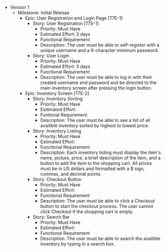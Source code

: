 ﻿-   Version 1
    -   Milestone: Initial Relesae
        -   Epic: User Registration and Login Page [T7E-1]
            -   Story: User Registration [T7S-1]
                -   Priority: Must Have
                -   Estimated Effort: 3 days
                -   Functional Requirement
                -   Description: The user must be able to self-register with a unique username and a 6-character minimum password.
               - Story: User Login
	              - Priority: Must Have
	              -  Estimated Effort: 3 days
	              - Functional Requirement
	              - Description: The user must be able to log in with their created username and password and be directed to the main inventory screen after pressing the login button. 
	       - Epic: Inventory Screen [T7E-2]
		       - Story: Inventory Sorting
			       - Priority: Must Have
			       - Esitimated Effort:
			       - Funtional Requirement
			       - Description: The user must be able to see a list of all availible inventory sorted by highest to lowest price.
		       - Story: Inventory Listing
			       - Priority: Must Have
			       - Estimated Effort:
			       - Functional Requirement
			       - Description: Each inventory listing must display the item's name, picture, price, a brief description of the item, and a button to add the item to the shopping cart. All prices must be in US dollars and formatted with a $ sign, commas, and decimal points.
			   - Story: Checkout Button
			       - Priority: Must Have
			       - Estimated Effort: 
			       - Functional Requirement
			       - Description: The user must be able to click a Checkout button to start the checkout process. The user cannot click Checkout if the shopping cart is empty.     	
	           - Story: Search Bar
		           - Priority: Must Have
		           - Estimated Effort:
		           - Functional Requirement
		           - Description: The user must be able to search the availible inventory by typing in a search box.
             
